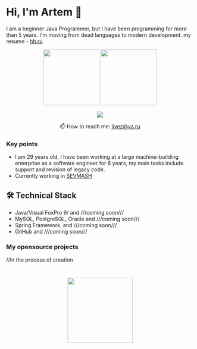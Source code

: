 # Hi, I'm Artem 👋
I am a beginner Java Programmer, but I have been programming for more than 5 years. I'm moving from dead languages to modern development.
my resume - <a href='http:\\holyzlo.ru'>hh.ru</a>
<p align='center'>
   <a href="https://github-readme-stats.vercel.app/api?username=HolyZlo&show_icons=true&count_private=true"><img
           height=150
           src="https://github-readme-stats.vercel.app/api?username=HolyZlo&show_icons=true&count_private=true"/></a>
   <a href="https://github.com/HolyZlo/github-readme-stats"><img height=150
                                                                  src="https://github-readme-stats.vercel.app/api/top-langs/?username=HolyZlo&layout=compact"/></a>
</p>

<p align='center'>
     <a href="https://t.me/holy_zlo">
       <img src="https://img.shields.io/badge/Telegram-2CA5E0?style=for-the-badge&logo=telegram&logoColor=white"/>
   </a>
<p align='center'>
   📫 How to reach me: <a href='mailto:jivez@ya.ru'>jivez@ya.ru</a>
</p>


### Key points
*   I am 29 years old, I have been working at a large machine-building enterprise as a software engineer for 6 years, my main tasks include support and revision of legacy code.
*   Currently working in [SEVMASH](https://www.facebook.com/sevmash.ru/)

## 🛠 Technical Stack
*   Java/Visual FoxPro 9/ and ///coming soon///
*   MySQL, PostgreSQL, Oracle and ///coming soon///
*   Spring Framework, and ///coming soon///
*   GitHub and ///coming soon///

### My opensource projects
//In the process of creation


<div align="center" style="margin: 40px 0">
   <a href="https://github.com/HolyZlo/github-profile-views-counter">
       <img width="175px" src="https://komarev.com/ghpvc/?username=HolyZlo&color=DE002D">
   </a>
</div>
